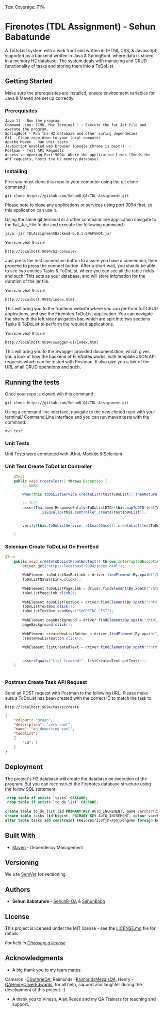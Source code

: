 Test Coverage: 71%

# Firenotes (TDL Assignment) - Sehun Babatunde

A  ToDoList system with a web front end written in (HTMl, CSS, & Javascript) sipported by a backend written in Java & SpringBoot, where data is stored in a memory H2 database. The system deals with managing and CRUD functionality of tasks and storing them into a ToDoList.

## Getting Started

Make sure the prerequisites are installed, ensure environment variables for Java & Maven are set up correctly.

### Prerequisites

```
Java 11 - Run the program
Command Line: (CMD, Mac Terminal ) : Execute the fat Jar file and execute the program.
SpringBoot - Run the H2 database and other spring dependecies 
Git - Clone repo down to your local computer
Apache Maven - Run Unit tests
JavaScript enabled web browser (Google Chrome is best!)  - 
Postman - Test API Requests
Access to opening Port 9094: Where the applicaiton lives (Sends the API requests, hosts the H2 memory database) 
```
### Installing

 First you must clone this repo to your computer  using the git clone command  :

```
git clone https://github.com/SehunB-QA/TDL-Assignment.git
```
Please note to close any applications or services using port 9094 first, so this application can use it.

Using the same git terminal or a other command line application navigate to the Fat_Jar_File folder and execute the following command : 

```
java -jar TDLAssignmentBackend-0.0.1-SNAPSHOT.jar

```

You can visit this  url 

```
http://localhost:9094/h2-console/
```
Just press the test connection button to assure you have a connection, then proceed to press the connect button. After a short wait, you should be able to see two entities Tasks & ToDoList, where you can see all the table fields and such. This acts as your database, and will store infomation for the duration of the jar file.

You can visit this url 

```
http://localhost:9094/index.html
```
This will bring you to the frontend website where you can perform full CRUD applcations, and use the Firenotes ToDoList application. You can navigate the site with the left side navigation bar, which are split into two sections Tasks & ToDoList to perform the required applications. 


You can visit this url 

```
http://localhost:9094/swagger-ui/index.html
```
This will bring you to the Swagger provided documentation, which gives you a look at how the backend of FireNotes works, with template JSON API requests which can be tested with Postman. It also give you a link of the URL of all CRUD operations and such.


## Running the tests

Once your repo is cloned wih this command : 

```
git clone https://github.com/SehunB-QA/TDL-Assignment.git
```

Using a command line interface, navigate to the new cloned repo with your terminal/ Command Line interface and you can run maven tests with the command:

```
mvn test
```
### Unit Tests 

Unit Tests were conducted with JUnit, Mockito & Selenium

###  Unit Test Create ToDoList Controller 

```java
 	@Test
	public void createTest() throws Exception {
		// WHEN

		when(this.toDoListService.createList(testToDoList)).thenReturn(this.mapToDTO(testToDoList));

		// THIS
		assertThat(new ResponseEntity<ToDoListDTO>(this.mapToDTO(testToDoList), HttpStatus.CREATED))
				.isEqualTo(this.controller.create(testToDoList));

		
		verify(this.toDoListService, atLeastOnce()).createList(testToDoList);

	}
```
### Selenium Create ToDoList On FrontEnd

```java
@Test
	public void createToDoListFrontEndTest() throws InterruptedException{
		driver.get("http://localhost:9094/index.html");
        
		WebElement toDoListNavBarLink = driver.findElement(By.xpath("/html/body/div[1]/button[1]"));
        toDoListNavBarLink.click();
        
        WebElement toDoListPageLink = driver.findElement(By.xpath("/html/body/div[1]/div[1]/a[1]"));
        toDoListPageLink.click();
        
        WebElement toDoListTextBox = driver.findElement(By.xpath("/html/body/form/div/input"));
        toDoListTextBox.click();
        toDoListTextBox.sendKeys("SHOPPING LIST");
        
        WebElement pageBackground = driver.findElement(By.xpath("/html/body/div"));
        pageBackground.click();
        
        WebElement createNewListButton = driver.findElement(By.xpath("/html/body/form/div/button"));
        createNewListButton.click();
        
        WebElement listCreatedText = driver.findElement(By.xpath("/html/body/form/div/p[1]"));
        
		
		assertEquals("List Created!", listCreatedText.getText());
	}
	
 ```
### Postman Create Task API Request

Send an POST request with Postman to the following URL. 
Please make sure a ToDoList has been created with the correct ID to match the task to.

```
http://localhost:9094/tasks/create
 ```

```json
{
    "colour": "green",
    "description": "very cool",
    "name": "do domething cool",
    "todolist": 
    {
        "id": 1
    }
}

```

## Deployment

The project's H2 database will create the database on execution of the program. But you can reconstruct the Firenotes database structure using the follow SQL statement.

```sql
 drop table if exists `tasks` CASCADE; 
 drop table if exists `to_do_list` CASCADE; 
 
create table to_do_list (id PRIMARY KEY AUTO_INCREMENT, name varchar(255) not null, primary key (id));
create table tasks (id bigint, PRIMARY KEY AUTO_INCREMENT, colour varchar(255) not null, description varchar(255) not null, name varchar(255) not null, todolist_id bigint, primary key (id));
alter table tasks add constraint FKelo7pxri58fjhk4phjx6hgv6n foreign key (todolist_id) references to_do_list on delete cascade;
```


## Built With

* [Maven](https://maven.apache.org/) - Dependency Management

## Versioning

We use [SemVer](http://semver.org/) for versioning.

## Authors

* **Sehun Babatunde** - [SehunB-QA](https://github.com/SehunB-QA) & [SehunBaba](https://github.com/SehunBaba) 

## License

This project is licensed under the MIT license - see the [LICENSE.md](LICENSE.md) file for details 

*For help in [Choosing a license](https://choosealicense.com/)*

## Acknowledgments

* A big thank you to my team mates:

Cameron  -[CGuthrieQA](https://github.com/CGuthrieQA), 
Raimonds  -[RaimondsMezalsQA](https://github.com/RaimondsMezalsQA),
Henry  - [QAHenryOliverEdwards](https://github.com/QAHenryOliverEdwards), 
for all help, support and laughter during the development of this project. :)

* A thank you to Vinesh, Alan,Reece and my QA Trainers for teaching and support. 


